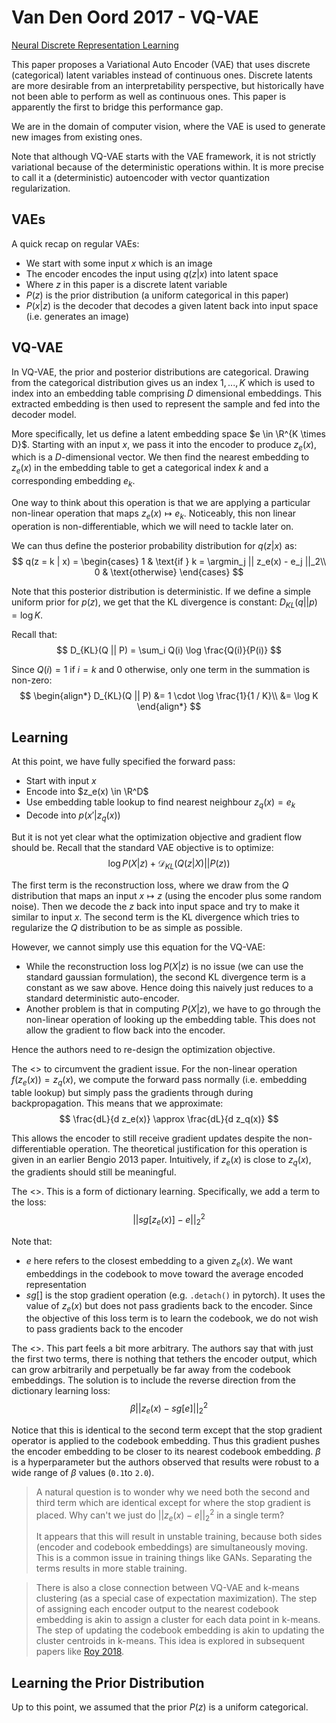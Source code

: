 # Van Den Oord 2017 - VQ-VAE

[Neural Discrete Representation Learning](https://arxiv.org/abs/1711.00937)

This paper proposes a Variational Auto Encoder (VAE) that uses discrete (categorical) latent variables instead of continuous ones. Discrete latents are more desirable from an interpretability perspective, but historically have not been able to perform as well as continuous ones. This paper is apparently the first to bridge this performance gap.

We are in the domain of computer vision, where the VAE is used to generate new images from existing ones.

Note that although VQ-VAE starts with the VAE framework, it is not strictly variational because of the deterministic operations within. It is more precise to call it a (deterministic) autoencoder with vector quantization regularization. 

## VAEs

A quick recap on regular VAEs:
- We start with some input $x$ which is an image
- The encoder encodes the input using $q(z | x)$ into latent space
- Where $z$ in this paper is a discrete latent variable
- $P(z)$ is the prior distribution (a uniform categorical in this paper)
- $P(x | z)$ is the decoder that decodes a given latent back into input space (i.e. generates an image)

## VQ-VAE

In VQ-VAE, the prior and posterior distributions are categorical. Drawing from the categorical distribution gives us an index $1, ..., K$ which is used to index into an embedding table comprising $D$ dimensional embeddings. This extracted embedding is then used to represent the sample and fed into the decoder model.

More specifically, let us define a latent embedding space $e \in \R^{K \times D}$. Starting with an input $x$, we pass it into the encoder to produce $z_e(x)$, which is a $D$-dimensional vector. We then find the nearest embedding to $z_e(x)$ in the embedding table to get a categorical index $k$ and a corresponding embedding $e_k$.

One way to think about this operation is that we are applying a particular non-linear operation that maps $z_e(x) \mapsto e_k$. Noticeably, this non linear operation is non-differentiable, which we will need to tackle later on.

We can thus define the posterior probability distribution for $q(z | x)$ as:
$$
    q(z = k | x) = \begin{cases}
        1   & \text{if } k = \argmin_j || z_e(x) - e_j ||_2\\
        0   & \text{otherwise}
    \end{cases}
$$ 

Note that this posterior distribution is deterministic. If we define a simple uniform prior for $p(z)$, we get that the KL divergence is constant: $D_{KL}(q || p) = \log K$.

Recall that:
$$
    D_{KL}(Q || P) = \sum_i Q(i) \log \frac{Q(i)}{P(i)}
$$

Since $Q(i) = 1$ if $i = k$ and $0$ otherwise, only one term in the summation is non-zero:
$$
\begin{align*}
    D_{KL}(Q || P) &= 1 \cdot \log \frac{1}{1 / K}\\
    &= \log K
\end{align*}
$$

## Learning

At this point, we have fully specified the forward pass:
- Start with input $x$
- Encode into $z_e(x) \in \R^D$
- Use embedding table lookup to find nearest neighbour $z_q(x) = e_k$
- Decode into $p(x' | z_q(x))$

But it is not yet clear what the optimization objective and gradient flow should be. Recall that the standard VAE objective is to optimize: 
$$
    \log P(X | z) + \mathcal{D}_{KL}(Q(z|X) || P(z))
$$

The first term is the reconstruction loss, where we draw from the $Q$ distribution that maps an input $x \mapsto z$ (using the encoder plus some random noise). Then we decode the $z$ back into input space and try to make it similar to input $x$. The second term is the KL divergence which tries to regularize the $Q$ distribution to be as simple as possible.

However, we cannot simply use this equation for the VQ-VAE:
- While the reconstruction loss $\log P( X | z )$ is no issue (we can use the standard gaussian formulation), the second KL divergence term is a constant as we saw above. Hence doing this naively just reduces to a standard deterministic auto-encoder.
- Another problem is that in computing $P(X | z)$, we have to go through the non-linear operation of looking up the embedding table. This does not allow the gradient to flow back into the encoder.

Hence the authors need to re-design the optimization objective.

The <<first decision is to use the straight through estimator>> to circumvent the gradient issue. For the non-linear operation $f(z_e(x)) = z_q(x)$, we compute the forward pass normally (i.e. embedding table lookup) but simply pass the gradients through during backpropagation. This means that we approximate: 
$$
    \frac{dL}{d z_e(x)} \approx \frac{dL}{d z_q(x)}
$$

This allows the encoder to still receive gradient updates despite the non-differentiable operation. The theoretical justification for this operation is given in an earlier Bengio 2013 paper. Intuitively, if $z_e(x)$ is close to $z_q(x)$, the gradients should still be meaningful.

The <<second decision is to use l2 distance to learn the embedding table>>. This is a form of dictionary learning. Specifically, we add a term to the loss:
$$
    || sg[z_e(x)] - e ||^2_2
$$

Note that:
- $e$ here refers to the closest embedding to a given $z_e(x)$. We want embeddings in the codebook to move toward the average encoded representation
- $sg[]$ is the stop gradient operation (e.g. `.detach()` in pytorch). It uses the value of $z_e(x)$ but does not pass gradients back to the encoder. Since the objective of this loss term is to learn the codebook, we do not wish to pass gradients back to the encoder

The <<third decision is to add a commitment loss to bound the encoder outputs>>. This part feels a bit more arbitrary. The authors say that with just the first two terms, there is nothing that tethers the encoder output, which can grow arbitrarily and perpetually be far away from the codebook embeddings. The solution is to include the reverse direction from the dictionary learning loss:
$$
    \beta || z_e(x) - sg[e] ||^2_2
$$

Notice that this is identical to the second term except that the stop gradient operator is applied to the codebook embedding. Thus this gradient pushes the encoder embedding to be closer to its nearest codebook embedding. $\beta$ is a hyperparameter but the authors observed that results were robust to a wide range of $\beta$ values (`0.1`to `2.0`).

> A natural question is to wonder why we need both the second and third term which are identical except for where the stop gradient is placed. Why can't we just do $|| z_e(x) - e ||^2_2$ in a single term?
> 
> It appears that this will result in unstable training, because both sides (encoder and codebook embeddings) are simultaneously moving. This is a common issue in training things like GANs. Separating the terms results in more stable training.

> There is also a close connection between VQ-VAE and k-means clustering (as a special case of expectation maximization). The step of assigning each encoder output to the nearest codebook embedding is akin to assign a cluster for each data point in k-means. The step of updating the codebook embedding is akin to updating the cluster centroids in k-means. This idea is explored in subsequent papers like [Roy 2018](https://arxiv.org/abs/1805.11063).

## Learning the Prior Distribution

Up to this point, we assumed that the prior $P(z)$ is a uniform categorical.  